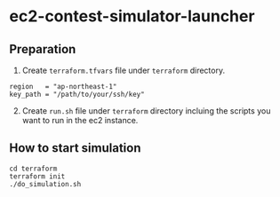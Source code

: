 # ec2-contest-simulator-launcher
## Preparation
1. Create `terraform.tfvars` file under `terraform` directory.
```
region   = "ap-northeast-1"
key_path = "/path/to/your/ssh/key"
```
2. Create `run.sh` file under `terraform` directory incluing the scripts you want to run in the ec2 instance.
## How to start simulation
```
cd terraform
terraform init
./do_simulation.sh
```
